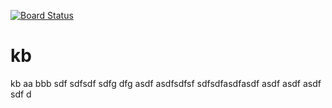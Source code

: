 [![Board Status](https://codedev.ms/chench/5a86f282-627e-4d9c-9465-a2b2e159a529/f24e768e-28e6-4379-b9bf-bf9a8bca1382/_apis/work/boardbadge/efe9004d-bdc6-4462-9ab3-e0a330bf9f80)](https://codedev.ms/chench/5a86f282-627e-4d9c-9465-a2b2e159a529/_boards/board/t/f24e768e-28e6-4379-b9bf-bf9a8bca1382/Microsoft.RequirementCategory)
# kb
kb
aa
bbb
sdf
sdfsdf
sdfg
dfg
asdf
asdfsdfsf
sdfsdfasdfasdf
asdf
asdf
asdf
sdf
d
